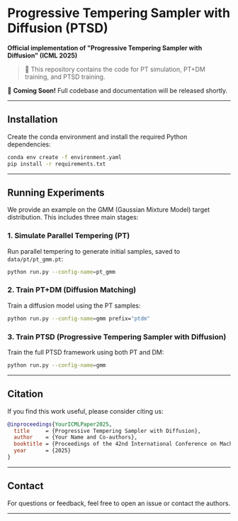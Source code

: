 # Progressive Tempering Sampler with Diffusion (PTSD)

**Official implementation of "Progressive Tempering Sampler with Diffusion" (ICML 2025)**  

> 🔬 This repository contains the code for PT simulation, PT+DM training, and PTSD training.

🚧 **Coming Soon!** Full codebase and documentation will be released shortly.

---

## Installation

Create the conda environment and install the required Python dependencies:

```bash
conda env create -f environment.yaml
pip install -r requirements.txt
```

---

## Running Experiments

We provide an example on the GMM (Gaussian Mixture Model) target distribution. This includes three main stages:

### 1. Simulate Parallel Tempering (PT)

Run parallel tempering to generate initial samples, saved to `data/pt/pt_gmm.pt`:

```bash
python run.py --config-name=pt_gmm
```

### 2. Train PT+DM (Diffusion Matching)

Train a diffusion model using the PT samples:

```bash
python run.py --config-name=gmm prefix="ptdm"
```

### 3. Train PTSD (Progressive Tempering Sampler with Diffusion)

Train the full PTSD framework using both PT and DM:

```bash
python run.py --config-name=gmm
```

---

## Citation

If you find this work useful, please consider citing us:

```bibtex
@inproceedings{YourICMLPaper2025,
  title     = {Progressive Tempering Sampler with Diffusion},
  author    = {Your Name and Co-authors},
  booktitle = {Proceedings of the 42nd International Conference on Machine Learning},
  year      = {2025}
}
```

---

## Contact

For questions or feedback, feel free to open an issue or contact the authors.

---